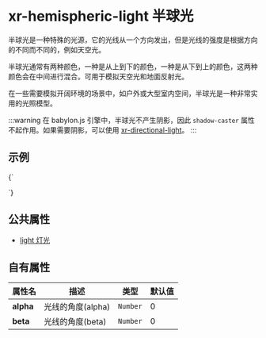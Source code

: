 # xr-hemispheric-light 半球光

半球光是一种特殊的光源，它的光线从一个方向发出，但是光线的强度是根据方向的不同而不同的，例如天空光。

半球光通常有两种颜色，一种是从上到下的颜色，一种是从下到上的颜色，这两种颜色会在中间进行混合。可用于模拟天空光和地面反射光。

在一些需要模拟开阔环境的场景中，如户外或大型室内空间，半球光是一种非常实用的光照模型。

:::warning
在 babylon.js 引擎中，半球光不产生阴影，因此 `shadow-caster` 属性不起作用。如果需要阴影，可以使用 [xr-directional-light](/docs/component/light/xr-directional-light.md)。
:::

## 示例

<CodeLive>
{`
<style>
  xr-hemispheric-light {
    animation: rotate 10s linear infinite;
    ---diffuse: yellow;
    ---ground-color: blue;
    ---inspect: 'scale: 5';
    ---beta: 30;
  }
  @keyframes rotate {
    from {
      ---alpha: 0;
    }
    to {
      ---alpha: 360;
    }
  }
</style>

<xr-scene env-intensity="0.05" background="#000">
  <xr-gui>
    <xr-gui-folder source="xr-hemispheric-light"></xr-gui-folder>
  </xr-gui>

  <xr-camera radius="3"></xr-camera>
  <xr-hemispheric-light intensity="3" shadow-caster="xr-mesh"></xr-hemispheric-light>
  <xr-mesh geometry="primitive://sphere" position="-1 0 0"></xr-mesh>
  <xr-mesh geometry="primitive://box" position="1 0 0"></xr-mesh>
  <xr-loading>
    <div class="loading"></div>
  </xr-loading>
</xr-scene>
`}
</CodeLive>

## 公共属性

- [light 灯光](/docs/component/light)

## 自有属性

| 属性名    | 描述              | 类型     | 默认值 |
| --------- | ----------------- | -------- | ------ |
| **alpha** | 光线的角度(alpha) | `Number` | 0      |
| **beta**  | 光线的角度(beta)  | `Number` | 0      |
